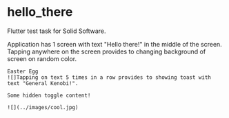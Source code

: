 # hello_there

Flutter test task for Solid Software.

Application has 1 screen with text "Hello there!" in the middle of the screen. Tapping anywhere on the screen provides to changing background of screen on random color.

```{toggle}
Easter Egg 
![]Tapping on text 5 times in a row provides to showing toast with text "General Kenobi!".
```

```{toggle}
Some hidden toggle content!

![](../images/cool.jpg)
```

